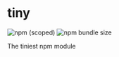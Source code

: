 # tiny
![npm (scoped)](https://img.shields.io/npm/v/@devanshi_goel/tiny) ![npm bundle size](https://img.shields.io/bundlephobia/min/tiny?color=red)

The tiniest npm module
